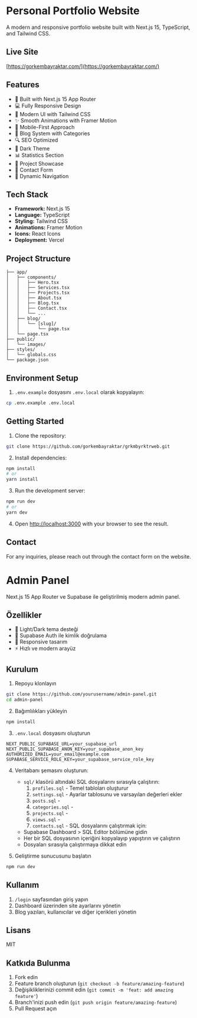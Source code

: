 # Personal Portfolio Website

A modern and responsive portfolio website built with Next.js 15, TypeScript, and Tailwind CSS.

## Live Site

[https://gorkembayraktar.com/](https://gorkembayraktar.com/)

## Features

- 🚀 Built with Next.js 15 App Router
- 💻 Fully Responsive Design
- 🎨 Modern UI with Tailwind CSS
- ✨ Smooth Animations with Framer Motion
- 📱 Mobile-First Approach
- 📝 Blog System with Categories
- 🔍 SEO Optimized
- 🌙 Dark Theme
- 📊 Statistics Section
- 💼 Project Showcase
- 📱 Contact Form
- 🔄 Dynamic Navigation

## Tech Stack

- **Framework:** Next.js 15
- **Language:** TypeScript
- **Styling:** Tailwind CSS
- **Animations:** Framer Motion
- **Icons:** React Icons
- **Deployment:** Vercel

## Project Structure

```
├── app/
│   ├── components/
│   │   ├── Hero.tsx
│   │   ├── Services.tsx
│   │   ├── Projects.tsx
│   │   ├── About.tsx
│   │   ├── Blog.tsx
│   │   ├── Contact.tsx
│   │   └── ...
│   ├── blog/
│   │   └── [slug]/
│   │       └── page.tsx
│   └── page.tsx
├── public/
│   └── images/
├── styles/
│   └── globals.css
└── package.json
```
## Environment Setup

1. `.env.example` dosyasını `.env.local` olarak kopyalayın:
```bash
cp .env.example .env.local
```

## Getting Started

1. Clone the repository:
```bash
git clone https://github.com/gorkembayraktar/grkmbyrktrweb.git
```

2. Install dependencies:
```bash
npm install
# or
yarn install
```

3. Run the development server:
```bash
npm run dev
# or
yarn dev
```

4. Open [http://localhost:3000](http://localhost:3000) with your browser to see the result.

## Contact

For any inquiries, please reach out through the contact form on the website.

# Admin Panel

Next.js 15 App Router ve Supabase ile geliştirilmiş modern admin panel.

## Özellikler

- 🌙 Light/Dark tema desteği
- 🔐 Supabase Auth ile kimlik doğrulama
- 📱 Responsive tasarım
- ⚡ Hızlı ve modern arayüz

## Kurulum

1. Repoyu klonlayın
```bash
git clone https://github.com/yourusername/admin-panel.git
cd admin-panel
```

2. Bağımlılıkları yükleyin
```bash
npm install
```

3. `.env.local` dosyasını oluşturun
```env
NEXT_PUBLIC_SUPABASE_URL=your_supabase_url
NEXT_PUBLIC_SUPABASE_ANON_KEY=your_supabase_anon_key
AUTHORIZED_EMAIL=your_email@example.com
SUPABASE_SERVICE_ROLE_KEY=your_supabase_service_role_key
```

4. Veritabanı şemasını oluşturun:
   - `sql/` klasörü altındaki SQL dosyalarını sırasıyla çalıştırın:
     1. `profiles.sql` - Temel tabloları oluşturur
     2. `settings.sql` - Ayarlar tablosunu ve varsayılan değerleri ekler
     3. `posts.sql` -
     4. `categories.sql` -
     5. `projects.sql` -
     6. `views.sql` -
     7. `contacts.sql` -
   SQL dosyalarını çalıştırmak için:
   - Supabase Dashboard > SQL Editor bölümüne gidin
   - Her bir SQL dosyasının içeriğini kopyalayıp yapıştırın ve çalıştırın
   - Dosyaları sırasıyla çalıştırmaya dikkat edin


5. Geliştirme sunucusunu başlatın
```bash
npm run dev
```

## Kullanım

1. `/login` sayfasından giriş yapın
2. Dashboard üzerinden site ayarlarını yönetin
3. Blog yazıları, kullanıcılar ve diğer içerikleri yönetin

## Lisans

MIT

## Katkıda Bulunma

1. Fork edin
2. Feature branch oluşturun (`git checkout -b feature/amazing-feature`)
3. Değişikliklerinizi commit edin (`git commit -m 'feat: add amazing feature'`)
4. Branch'inizi push edin (`git push origin feature/amazing-feature`)
5. Pull Request açın
